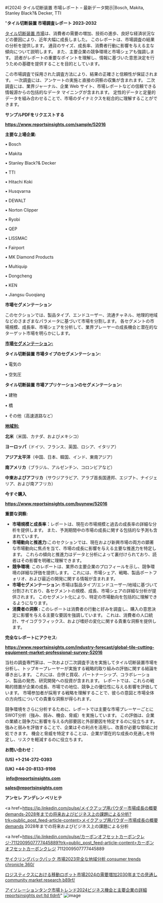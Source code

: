 #(2024) タイル切断装置 市場レポート – 最新データ開示|Bosch, Makita, Stanley Black?& Decker, TTI

"<strong>タイル切断装置 市場調査レポート 2023-2032</strong>

<a href=https://www.reportsinsights.com/sample/52016>タイル切断装置 市場</a>は、消費者の需要の増加、技術の進歩、良好な経済状況などの要因により、近年大幅に成長しました。 このレポートは、市場調査の結果の分析を提供します。 通貨のサイズ、成長率、消費者行動に影響を与える主な傾向について説明します。 また、主要企業の競争環境と市場シェアも強調します。 読者がレポートの重要なポイントを理解し、情報に基づいた意思決定を行うための基礎を提供することを目的としています。

この市場調査で採用された調査方法により、結果の正確さと信頼性が保証されます。 一次調査には、アンケートの実施と直接の洞察の収集が含まれます。 二次調査には、業界ジャーナル、企業 Web サイト、市場レポートなどの信頼できる情報源からの包括的なデータ マイニングが含まれます。 定性的データと定量的データを組み合わせることで、市場のダイナミクスを総合的に理解することができます。

<strong><b>サンプルPDFをリクエストする</b></strong>

<a href=https://www.reportsinsights.com/sample/52016><strong><u>https://www.reportsinsights.com/sample/52016</u></strong></a>

<strong>主要な上場企業:</strong>

• Bosch

• Makita

• Stanley Black?& Decker

• TTI

• Hitachi Koki

• Husqvarna

• DEWALT

• Norton Clipper

• Ryobi

• QEP

• LISSMAC

• Fairport

• MK Diamond Products

• Multiquip

• Dongcheng

• KEN

• Jiangsu Guoqiang

<strong>市場セグメンテーション</strong>

このセクションでは、製品タイプ、エンドユーザー、流通チャネル、地理的地域などのさまざまなパラメータに基づいて市場を分割します。 各セグメントの市場規模、成長率、市場シェアを分析して、業界プレーヤーの成長機会と潜在的なターゲット市場を明らかにします。

<strong><u>市場セグメンテーション</u></strong><strong><u>:</u></strong>

<strong>タイル切断装置 市場タイプのセグメンテーション:</strong>

• 電気の

• 空気圧

<strong>タイル切断装置 市場アプリケーションのセグメンテーション:</strong>

• 建物

• 橋

• その他（高速道路など）

<strong><u>地域別</u></strong><strong><u>:</u></strong>

<strong>北米</strong>（米国、カナダ、およびメキシコ）

<strong>ヨーロッパ</strong>（ドイツ、フランス、英国、ロシア、イタリア）

<strong>アジア太平洋</strong>（中国、日本、韓国、インド、東南アジア）

<strong>南アメリカ</strong>（ブラジル、アルゼンチン、コロンビアなど）

<strong>中東およびアフリカ</strong>（サウジアラビア、アラブ首長国連邦、エジプト、ナイジェリア、および南アフリカ）

<strong>今すぐ購入</strong>

<a href=https://www.reportsinsights.com/buynow/52016><strong><u>https://www.reportsinsights.com/buynow/52016</u></strong></a>

<strong>重要な洞察:</strong>
<ul>
  <li><strong>市場規模と成長率：</strong>レポートは、現在の市場規模と過去の成長率の詳細な分析を提供します。 また、予測期間中の市場の成長に関する包括的な予測も含まれています。</li>
  <li><strong>市場動向と推進力:</strong>このセクションでは、現在および新興市場の両方の顕著な市場動向に焦点を当て、市場の成長に影響を与える主要な推進力を特定します。 これらの傾向と推進力はデータと分析によって裏付けられており、読者はその影響を明確に理解できます。</li>
  <li><strong>競争環境</strong>: このレポートは、業界の主要企業のプロフィールを示し、競争環境の詳細な評価を提供します。 これには、市場シェア、戦略、製品ポートフォリオ、および最近の開発に関する情報が含まれます。</li>
  <li><strong>市場セグメンテーション: </strong>市場は製品タイプ/エンドユーザー/地域に基づいて分割されており、各セグメントの規模、成長、市場シェアの詳細な分析が提供されます。 このセグメント化により、特定の市場動向を包括的に理解できるようになります。</li>
  <li><strong>消費者の洞察 : </strong>このレポートは消費者の行動と好みを調査し、購入の意思決定に影響を与える主要な要因を強調しています。 これは、消費者の人口統計、サイコグラフィックス、および嗜好の変化に関する貴重な洞察を提供します。</li>
</ul>
<strong>完全なレポートにアクセス:</strong>

<a href=https://www.reportsinsights.com/industry-forecast/global-tile-cutting-equipment-market-professional-survey-52016><strong><u><b>https://www.reportsinsights.com/industry-forecast/global-tile-cutting-equipment-market-professional-survey-52016</b></u></strong></a>

当社の調査専門家は、一次および二次調査手法を実施してタイル切断装置市場を分析し、トップキープレーヤーが実施する戦略的取り組みの評価に関する結論を導き出します。 これには、合併と買収、パートナーシップ、コラボレーション、製品の発売、研究開発への投資が含まれます。 レポートでは、これらの戦略的措置が企業の成長、市場での地位、競争上の優位性に与える影響を評価しています。 市場参加者が採用する戦略を理解することで、彼らの意図と市場全体の方向性についての貴重な洞察が得られます。

競争環境をさらに分析するために、レポートでは主要な市場プレーヤーごとにSWOT分析（強み、弱み、機会、脅威）を実施しています。 この評価は、企業の業績と競争力に影響を与える内部要因と外部要因を特定するのに役立ちます。 強みと弱みを評価することで、企業はその利点を活用し、改善が必要な領域に対処できます。 機会と脅威を特定することは、企業が潜在的な成長の見通しを特定し、リスクを軽減するのに役立ちます。

<strong>お問い合わせ：</strong>

<strong>(US) +1-214-272-0393</strong>

<strong>(UK) +44-20-8133-9198</strong>

<strong> </strong><a href=info@reportsinsights.com><strong><u>info@reportsinsights.com</u></strong></a>

<a href=sales@reportsinsights.com><strong><u>sales@reportsinsights.com</u></strong></a>

<strong>アンセレ アンデレン ベリヒテ</strong>

<a href=https://jp.linkedin.com/pulse/メイクアップ用パウダー市場成長の概要demands-2028年までの将来およびビジネス上の課題による分析?trk=public_post_feed-article-content>メイクアップ用パウダー市場成長の概要demands 2028年までの将来およびビジネス上の課題による分析</a>

<a href=https://jp.linkedin.com/pulse/カーボンオフセットカーボンクレジ-7112009507777445889?trk=public_post_feed-article-content>カーボンオフセットカーボンクレジ 7112009507777445889</a>

<a href=https://www.linkedin.com/pulse/サイクリングバックパック-市場2023完全な地域分析-consumer-trends-chronicle-360/>サイクリングバックパック 市場2023完全な地域分析 consumer trends chronicle 360/</a>

<a href=https://www.linkedin.com/pulse/ロジスティクスにおける移動ロボット市場2024の需要増加2030年までの見通し-community-market-research-b89rf/>ロジスティクスにおける移動ロボット市場2024の需要増加2030年までの見通し community market research b89rf/</a>

<a href=https://www.linkedin.com/pulse/アイソレーションタンク市場トレンド2024ビジネス機会と主要企業の詳細-reportsinsights-pvt-ltd-tldnf/>アイソレーションタンク市場トレンド2024ビジネス機会と主要企業の詳細 reportsinsights pvt ltd tldnf/</a>"
![image](https://github.com/aanak123/RIMarketer1/assets/158471119/ee7dc85c-e362-4e4a-ac30-c290871db1d3)

